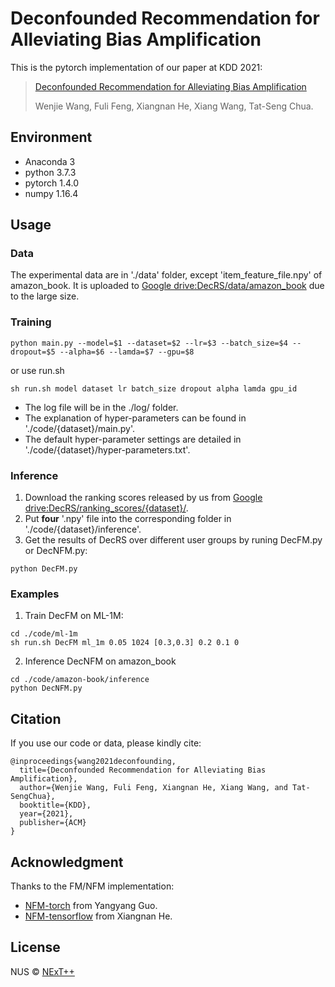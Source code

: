 # Deconfounded Recommendation for Alleviating Bias Amplification



This is the pytorch implementation of our paper at KDD 2021:

> [Deconfounded Recommendation for Alleviating Bias Amplification](https://arxiv.org/abs/2105.10648)
>
> Wenjie Wang, Fuli Feng, Xiangnan He, Xiang Wang, Tat-Seng Chua.

## Environment

- Anaconda 3
- python 3.7.3
- pytorch 1.4.0
- numpy 1.16.4

## Usage

### Data

The experimental data are in './data' folder, except 'item_feature_file.npy' of amazon_book. It is uploaded to [Google drive:DecRS/data/amazon_book](https://drive.google.com/drive/folders/1xww1VA-6Rc911vsAhucA7hi-2Np9zyWX?usp=sharing) due to the large size. 

### Training

```
python main.py --model=$1 --dataset=$2 --lr=$3 --batch_size=$4 --dropout=$5 --alpha=$6 --lamda=$7 --gpu=$8
```

or use run.sh

```
sh run.sh model dataset lr batch_size dropout alpha lamda gpu_id
```

- The log file will be in the ./log/ folder. 
- The explanation of hyper-parameters can be found in './code/{dataset}/main.py'. 
- The default hyper-parameter settings are detailed in './code/{dataset}/hyper-parameters.txt'.

### Inference

1. Download the ranking scores released by us from [Google drive:DecRS/ranking_scores/{dataset}/](https://drive.google.com/drive/folders/1xww1VA-6Rc911vsAhucA7hi-2Np9zyWX?usp=sharing).
2. Put **four** '.npy' file into the corresponding folder in './code/{dataset}/inference'.
3. Get the results of DecRS over different user groups by runing DecFM.py or DecNFM.py:

```
python DecFM.py 
```

### Examples

1. Train DecFM on ML-1M:

```
cd ./code/ml-1m
sh run.sh DecFM ml_1m 0.05 1024 [0.3,0.3] 0.2 0.1 0
```

2. Inference DecNFM on amazon_book

```
cd ./code/amazon-book/inference
python DecNFM.py
```

## Citation  

If you use our code or data, please kindly cite:

```
@inproceedings{wang2021deconfounding,
  title={Deconfounded Recommendation for Alleviating Bias Amplification},
  author={Wenjie Wang, Fuli Feng, Xiangnan He, Xiang Wang, and Tat-SengChua},
  booktitle={KDD},
  year={2021},
  publisher={ACM}
}
```

## Acknowledgment

Thanks to the FM/NFM implementation:

- [NFM-torch](https://github.com/guoyang9/NFM-pyorch/) from Yangyang Guo.
- [NFM-tensorflow](https://github.com/hexiangnan/neural_factorization_machine) from Xiangnan He. 

## License

NUS © [NExT++](https://www.nextcenter.org/)